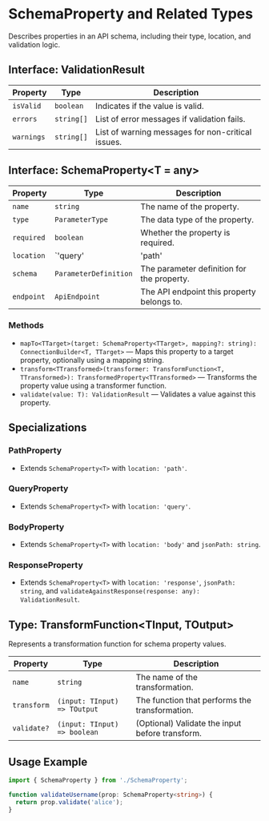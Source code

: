 # SchemaProperty and Related Types

Describes properties in an API schema, including their type, location, and validation logic.

## Interface: ValidationResult

| Property   | Type       | Description                                       |
| ---------- | ---------- | ------------------------------------------------- |
| `isValid`  | `boolean`  | Indicates if the value is valid.                  |
| `errors`   | `string[]` | List of error messages if validation fails.       |
| `warnings` | `string[]` | List of warning messages for non-critical issues. |

## Interface: SchemaProperty<T = any>

| Property   | Type                                                | Description                                |
| ---------- | --------------------------------------------------- | ------------------------------------------ |
| `name`     | `string`                                            | The name of the property.                  |
| `type`     | `ParameterType`                                     | The data type of the property.             |
| `required` | `boolean`                                           | Whether the property is required.          |
| `location` | `'query' | 'path' | 'body' | 'header' | 'response'` | The location of the property in the API.   |
| `schema`   | `ParameterDefinition`                               | The parameter definition for the property. |
| `endpoint` | `ApiEndpoint`                                       | The API endpoint this property belongs to. |

### Methods

- `mapTo<TTarget>(target: SchemaProperty<TTarget>, mapping?: string): ConnectionBuilder<T, TTarget>` — Maps this property to a target property, optionally using a mapping string.
- `transform<TTransformed>(transformer: TransformFunction<T, TTransformed>): TransformedProperty<TTransformed>` — Transforms the property value using a transformer function.
- `validate(value: T): ValidationResult` — Validates a value against this property.

## Specializations

### PathProperty<T>

- Extends `SchemaProperty<T>` with `location: 'path'`.

### QueryProperty<T>

- Extends `SchemaProperty<T>` with `location: 'query'`.

### BodyProperty<T>

- Extends `SchemaProperty<T>` with `location: 'body'` and `jsonPath: string`.

### ResponseProperty<T>

- Extends `SchemaProperty<T>` with `location: 'response'`, `jsonPath: string`, and `validateAgainstResponse(response: any): ValidationResult`.

## Type: TransformFunction<TInput, TOutput>

Represents a transformation function for schema property values.

| Property    | Type                         | Description                                     |
| ----------- | ---------------------------- | ----------------------------------------------- |
| `name`      | `string`                     | The name of the transformation.                 |
| `transform` | `(input: TInput) => TOutput` | The function that performs the transformation.  |
| `validate?` | `(input: TInput) => boolean` | (Optional) Validate the input before transform. |

## Usage Example

```typescript
import { SchemaProperty } from './SchemaProperty';

function validateUsername(prop: SchemaProperty<string>) {
  return prop.validate('alice');
}
```
